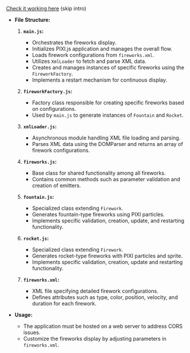 [Check it working here](https://fireworkspixi.playcode.io/) (skip intro)
&nbsp;
&nbsp;

- **File Structure:**
   1. **`main.js`:**
      - Orchestrates the fireworks display.
      - Initializes PIXI.js application and manages the overall flow.
      - Loads firework configurations from `fireworks.xml`.
      - Utilizes `XmlLoader` to fetch and parse XML data.
      - Creates and manages instances of specific fireworks using the `FireworkFactory`.
      - Implements a restart mechanism for continuous display.

   2. **`fireworkFactory.js`:**
      - Factory class responsible for creating specific fireworks based on configurations.
      - Used by `main.js` to generate instances of `Fountain` and `Rocket`.

   3. **`xmlLoader.js`:**
      - Asynchronous module handling XML file loading and parsing.
      - Parses XML data using the DOMParser and returns an array of firework configurations.

   4. **`fireworks.js`:**
      - Base class for shared functionality among all fireworks.
      - Contains common methods such as parameter validation and creation of emitters.

   5. **`fountain.js`:**
      - Specialized class extending `Firework`.
      - Generates fountain-type fireworks using PIXI particles.
      - Implements specific validation, creation, update, and restarting functionality.

   6. **`rocket.js`:**
      - Specialized class extending `Firework`.
      - Generates rocket-type fireworks with PIXI particles and sprite.
      - Implements specific validation, creation, update and restarting functionality.

   7. **`fireworks.xml`:**
      - XML file specifying detailed firework configurations.
      - Defines attributes such as type, color, position, velocity, and duration for each firework.

- **Usage:**
   - The application must be hosted on a web server to address CORS issues.
   - Customize the fireworks display by adjusting parameters in `fireworks.xml`.
